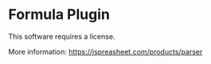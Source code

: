 # Formula Plugin

This software requires a license.

More information:
https://jspreasheet.com/products/parser